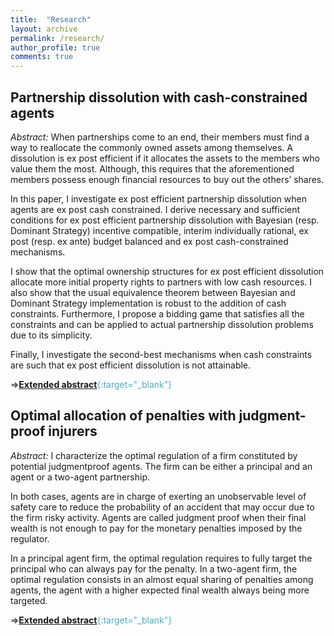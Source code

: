 ```yaml
---
title:  "Research"
layout: archive
permalink: /research/
author_profile: true
comments: true
---
```


## Partnership dissolution with cash-constrained agents

*Abstract:* When partnerships come to an end, their members must find a way to reallocate
the commonly owned assets among themselves. A dissolution is ex post efficient
if it allocates the assets to the members who value them the most. Although, this
requires that the aforementioned members possess enough financial resources to
buy out the others’ shares.

In this paper, I investigate ex post efficient partnership dissolution when agents
are ex post cash constrained. I derive necessary and sufficient conditions for ex post
efficient partnership dissolution with Bayesian (resp. Dominant Strategy) incentive
compatible, interim individually rational, ex post (resp. ex ante) budget balanced
and ex post cash-constrained mechanisms.

I show that the optimal ownership structures for ex post efficient dissolution
allocate more initial property rights to partners with low cash resources. I also
show that the usual equivalence theorem between Bayesian and Dominant Strategy
implementation is robust to the addition of cash constraints. Furthermore, I propose
a bidding game that satisfies all the constraints and can be applied to actual
partnership dissolution problems due to its simplicity.

Finally, I investigate the second-best mechanisms when cash constraints are such
that ex post efficient dissolution is not attainable.

=><span style="color:#4CB1BD;">[**Extended abstract**](../files/Pommey_extended_abstract_partnership_website.pdf){:target="_blank"}</span>

## Optimal allocation of penalties with judgment-proof injurers

*Abstract:* I characterize the optimal regulation of a firm constituted by potential judgmentproof
agents. The firm can be either a principal and an agent or a two-agent
partnership. 

In both cases, agents are in charge of exerting an unobservable level
of safety care to reduce the probability of an accident that may occur due to the
firm risky activity. Agents are called judgment proof when their final wealth is not
enough to pay for the monetary penalties imposed by the regulator. 

In a principal agent firm, the optimal regulation requires to fully target the principal who can
always pay for the penalty. In a two-agent firm, the optimal regulation consists in
an almost equal sharing of penalties among agents, the agent with a higher expected
final wealth always being more targeted.

=><span style="color:#4CB1BD;">[**Extended abstract**](../files/Pommey_extended_abstract_structure_penalties.pdf){:target="_blank"}</span>
